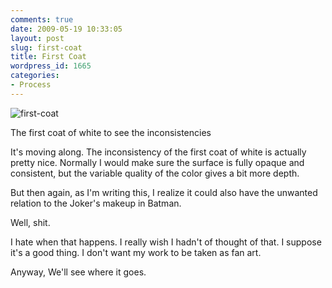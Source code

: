 ```yaml
---
comments: true
date: 2009-05-19 10:33:05
layout: post
slug: first-coat
title: First Coat
wordpress_id: 1665
categories:
- Process
---
```


![first-coat](http://ryanfitzer.com/main/wp-content/uploads/2009/05/first-coat.jpg)

The first coat of white to see the inconsistencies

It's moving along. The inconsistency of the first coat of white is actually pretty nice. Normally I would make sure the surface is fully opaque and consistent, but the variable quality of the color gives a bit more depth.

But then again, as I'm writing this, I realize it could also have the unwanted relation to the Joker's makeup in Batman.

Well, shit.

I hate when that happens. I really wish I hadn't of thought of that. I suppose it's a good thing. I don't want my work to be taken as fan art.

Anyway, We'll see where it goes.
